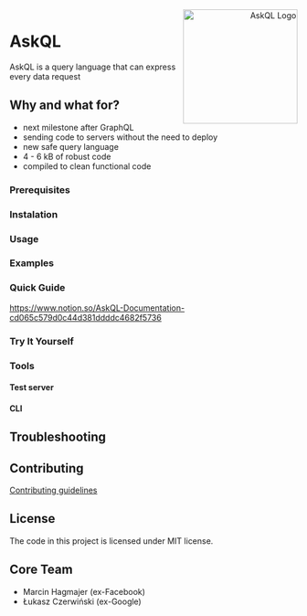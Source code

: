 <a href="https://askql.org" align="right">
  <img src="https://xfaang-assets.s3.eu-west-3.amazonaws.com/logo/askql-logo-OW-cut.png" align="right"
     title="AskQL Logo" width="200">
 </a>

# AskQL
AskQL is a query language that can express every data request

## Why and what for?

* next milestone after GraphQL
* sending code to servers without the need to deploy
* new safe query language
* 4 - 6 kB of robust code
* compiled to clean functional code

### Prerequisites


### Instalation


### Usage


### Examples


### Quick Guide
https://www.notion.so/AskQL-Documentation-cd065c579d0c44d381ddddc4682f5736

### Try It Yourself


### Tools
#### Test server
#### CLI

## Troubleshooting


## Contributing
[Contributing guidelines](https://github.com/xFAANG/askql/blob/master/CONTRIBUTING.md)

## License
The code in this project is licensed under MIT license.

## Core Team
- Marcin Hagmajer (ex-Facebook)
- Łukasz Czerwiński (ex-Google)

